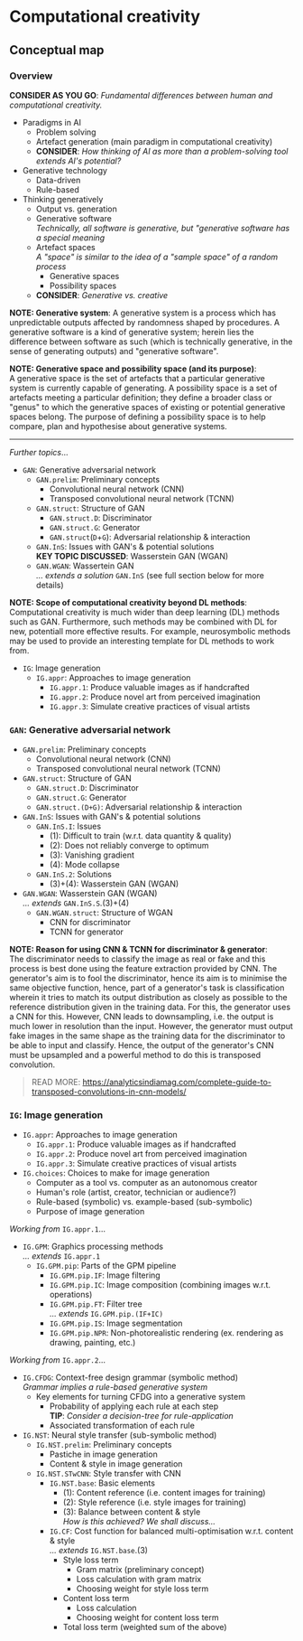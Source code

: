 # Computational creativity
## Conceptual map

### Overview
**CONSIDER AS YOU GO**: _Fundamental differences between human and computational creativity._

- Paradigms in AI
    - Problem solving
    - Artefact generation (main paradigm in computational creativity)
    - **CONSIDER**: _How thinking of AI as more than a problem-solving tool extends AI's potential?_
- Generative technology
    - Data-driven
    - Rule-based
 - Thinking generatively
    - Output vs. generation
    - Generative software <br> _Technically, all software is generative, but "generative software has a special meaning_
    - Artefact spaces <br> _A "space" is similar to the idea of a "sample space" of a random process_
        - Generative spaces
        - Possibility spaces
    - **CONSIDER**: _Generative vs. creative_
  
**NOTE: Generative system**: A generative system is a process which has unpredictable outputs affected by randomness shaped by procedures. A generative software is a kind of generative system; herein lies the difference between software as such (which is technically generative, in the sense of generating outputs) and "generative software".

**NOTE: Generative space and possibility space (and its purpose)**: <br> A generative space is the set of artefacts that a particular generative system is currently capable of generating. A possibility space is a set of artefacts meeting a particular definition; they define a broader class or "genus" to which the generative spaces of existing or potential generative spaces belong. The purpose of defining a possibility space is to help compare, plan and hypothesise about generative systems.

---

_Further topics_...

- `GAN`: Generative adversarial network
    - `GAN.prelim`: Preliminary concepts
        - Convolutional neural network (CNN)
        - Transposed convolutional neural network (TCNN)
    - `GAN.struct`: Structure of GAN
        - `GAN.struct.D`: Discriminator
        - `GAN.struct.G`: Generator
        - `GAN.struct`(`D`+`G`): Adversarial relationship & interaction
    - `GAN.InS`: Issues with GAN's & potential solutions <br> **KEY TOPIC DISCUSSED**: Wasserstein GAN (WGAN)
    - `GAN.WGAN`: Wassertein GAN <br> _... extends a solution_ `GAN.InS` (see full section below for more details)

**NOTE: Scope of computational creativity beyond DL methods**: <br> Computational creativity is much wider than deep learning (DL) methods such as GAN. Furthermore, such methods may be combined with DL for new, potentiall more effective results. For example, neurosymbolic methods may be used to provide an interesting template for DL methods to work from.

- `IG`: Image generation
    - `IG.appr`: Approaches to image generation
        - `IG.appr.1`: Produce valuable images as if handcrafted
        - `IG.appr.2`: Produce novel art from perceived imagination
        - `IG.appr.3`: Simulate creative practices of visual artists

### `GAN`: Generative adversarial network
- `GAN.prelim`: Preliminary concepts
    - Convolutional neural network (CNN)
    - Transposed convolutional neural network (TCNN)
- `GAN.struct`: Structure of GAN
    - `GAN.struct.D`: Discriminator
    - `GAN.struct.G`: Generator
    - `GAN.struct.(D+G)`: Adversarial relationship & interaction
- `GAN.InS`: Issues with GAN's & potential solutions
    - `GAN.InS.I`: Issues
        - (1): Difficult to train (w.r.t. data quantity & quality)
        - (2): Does not reliably converge to optimum
        - (3): Vanishing gradient
        - (4): Mode collapse
    - `GAN.InS.2`: Solutions
        - (3)+(4): Wasserstein GAN (WGAN)
- `GAN.WGAN`: Wasserstein GAN (WGAN) <br> _... extends_ `GAN.InS.S`.(3)+(4)
    - `GAN.WGAN.struct`: Structure of WGAN
        - CNN for discriminator
        - TCNN for generator

**NOTE: Reason for using CNN & TCNN for discriminator & generator**: <br> The discriminator needs to classify the image as real or fake and this process is best done using the feature extraction provided by CNN. The generator's aim is to fool the discriminator, hence its aim is to minimise the same objective function, hence, part of a generator's task is classification wherein it tries to match its output distribution as closely as possible to the reference distribution given in the training data. For this, the generator uses a CNN for this. However, CNN leads to downsampling, i.e. the output is much lower in resolution than the input. However, the generator must output fake images in the same shape as the training data for the discriminator to be able to input and classify. Hence, the output of the generator's CNN must be upsampled and a powerful method to do this is transposed convolution.

> READ MORE: https://analyticsindiamag.com/complete-guide-to-transposed-convolutions-in-cnn-models/

### `IG`: Image generation
- `IG.appr`: Approaches to image generation
    - `IG.appr.1`: Produce valuable images as if handcrafted
    - `IG.appr.2`: Produce novel art from perceived imagination
    - `IG.appr.3`: Simulate creative practices of visual artists
- `IG.choices`: Choices to make for image generation
    - Computer as a tool vs. computer as an autonomous creator
    - Human's role (artist, creator, technician or audience?)
    - Rule-based (symbolic) vs. example-based (sub-symbolic)
    - Purpose of image generation

_Working from_ `IG.appr.1`...

- `IG.GPM`: Graphics processing methods <br> _... extends_ `IG.appr.1`
    - `IG.GPM.pip`: Parts of the GPM pipeline
        - `IG.GPM.pip.IF`: Image filtering
        - `IG.GPM.pip.IC`: Image composition (combining images w.r.t. operations)
        - `IG.GPM.pip.FT`: Filter tree <br> _... extends_ `IG.GPM.pip.(IF+IC)`
        - `IG.GPM.pip.IS`: Image segmentation
        - `IG.GPM.pip.NPR`: Non-photorealistic rendering (ex. rendering as drawing, painting, etc.)

_Working from_ `IG.appr.2`...

- `IG.CFDG`: Context-free design grammar (symbolic method) <br> _Grammar implies a rule-based generative system_
    - Key elements for turning CFDG into a generative system
        - Probability of applying each rule at each step <br> **TIP**: _Consider a decision-tree for rule-application_
        - Associated transformation of each rule
- `IG.NST`: Neural style transfer (sub-symbolic method) 
    - `IG.NST.prelim`: Preliminary concepts
        - Pastiche in image generation
        - Content & style in image generation
    - `IG.NST.STwCNN`: Style transfer with CNN
        - `IG.NST.base`: Basic elements
            - (1): Content reference (i.e. content images for training)
            - (2): Style reference (i.e. style images for training)
            - (3): Balance between content & style <br> _How is this achieved? We shall discuss..._
        - `IG.CF`: Cost function for balanced multi-optimisation w.r.t. content & style <br> _... extends_ `IG.NST.base`.(3)
            - Style loss term
                - Gram matrix (preliminary concept)
                - Loss calculation with gram matrix
                - Choosing weight for style loss term
            - Content loss term
                - Loss calculation
                - Choosing weight for content loss term
            - Total loss term (weighted sum of the above)
